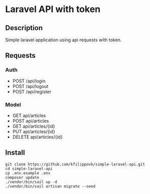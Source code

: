 # Laravel API with token

## Description

Simple laravel application using api requests with token.

## Requests

### Auth

- POST /api/login
- POST /api/logout
- POST /api/register

### Model

- GET api/articles
- POST api/articles
- GET api/articles/{id}
- PUT api/articles/{id}
- DELETE api/articles/{id}

## Install

```
git clone https://github.com/kfilippovk/simple-laravel-api.git
cd simple-laravel-api
cp .env.example .env
composer update
./vendor/bin/sail up -d
./vendor/bin/sail artisan migrate --seed
```